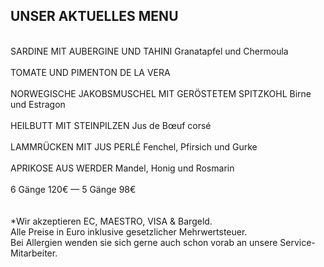 ## UNSER AKTUELLES MENU  
<br>
SARDINE MIT AUBERGINE UND TAHINI
Granatapfel und Chermoula
<br>
<br>
TOMATE UND PIMENTON DE LA VERA 
<br>
<br>
NORWEGISCHE JAKOBSMUSCHEL 
MIT GERÖSTETEM SPITZKOHL
Birne und Estragon
<br>
<br>
HEILBUTT MIT STEINPILZEN 
Jus de Bœuf corsé
<br>
<br>
LAMMRÜCKEN MIT JUS PERLÉ
Fenchel, Pfirsich und Gurke
<br>
<br>
APRIKOSE AUS WERDER 
Mandel, Honig und Rosmarin 
<br>
<br>
6 Gänge 120€ — 5 Gänge 98€ 
<br>
<br>
<br>
*Wir akzeptieren EC, MAESTRO, VISA & Bargeld.<br>
Alle Preise in Euro inklusive gesetzlicher Mehrwertsteuer.<br>
Bei Allergien wenden sie sich gerne auch schon vorab an unsere Service-Mitarbeiter.<br>
